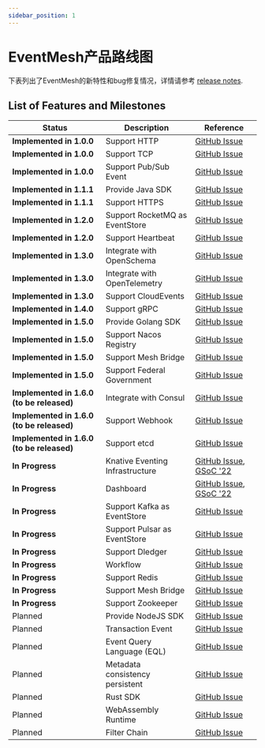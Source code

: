 ```yaml
---
sidebar_position: 1
---
```


# EventMesh产品路线图

下表列出了EventMesh的新特性和bug修复情况，详情请参考 [release notes](https://eventmesh.apache.org/events/release-notes/v1.4.0).

## List of Features and Milestones

| Status                                    | Description                     | Reference |
|-------------------------------------------|---------------------------------|  --- |
| **Implemented in 1.0.0**                  | Support HTTP                    | [GitHub Issue](https://github.com/apache/incubator-eventmesh/issues/417) |
| **Implemented in 1.0.0**                  | Support TCP                     | [GitHub Issue](https://github.com/apache/incubator-eventmesh/issues/417) |
| **Implemented in 1.0.0**                  | Support Pub/Sub Event           | [GitHub Issue](https://github.com/apache/incubator-eventmesh/issues/417) |
| **Implemented in 1.1.1**                  | Provide Java SDK                | [GitHub Issue](https://github.com/apache/incubator-eventmesh/issues/417) |
| **Implemented in 1.1.1**                  | Support HTTPS                   | [GitHub Issue](https://github.com/apache/incubator-eventmesh/issues/417) |
| **Implemented in 1.2.0**                  | Support RocketMQ as EventStore  | [GitHub Issue](https://github.com/apache/incubator-eventmesh/issues/417) |
| **Implemented in 1.2.0**                  | Support Heartbeat               | [GitHub Issue](https://github.com/apache/incubator-eventmesh/issues/417) |
| **Implemented in 1.3.0**                  | Integrate with OpenSchema       | [GitHub Issue](https://github.com/apache/incubator-eventmesh/issues/417) |
| **Implemented in 1.3.0**                  | Integrate with OpenTelemetry    | [GitHub Issue](https://github.com/apache/incubator-eventmesh/issues/417) |
| **Implemented in 1.3.0**                  | Support CloudEvents             | [GitHub Issue](https://github.com/apache/incubator-eventmesh/issues/417) |
| **Implemented in 1.4.0**                  | Support gRPC                    | [GitHub Issue](https://github.com/apache/incubator-eventmesh/issues/417) |
| **Implemented in 1.5.0**                  | Provide Golang SDK              | [GitHub Issue](https://github.com/apache/incubator-eventmesh/issues/417) |
| **Implemented in 1.5.0**                  | Support Nacos Registry          | [GitHub Issue](https://github.com/apache/incubator-eventmesh/issues/417) |
| **Implemented in 1.5.0**                  | Support Mesh Bridge             | [GitHub Issue](https://github.com/apache/incubator-eventmesh/issues/417) |
| **Implemented in 1.5.0**                  | Support  Federal Government     | [GitHub Issue](https://github.com/apache/incubator-eventmesh/issues/417) |
| **Implemented in 1.6.0 (to be released)** | Integrate with Consul           | [GitHub Issue](https://github.com/apache/incubator-eventmesh/issues/417) |
| **Implemented in 1.6.0 (to be released)** | Support Webhook                 | [GitHub Issue](https://github.com/apache/incubator-eventmesh/issues/417) |
| **Implemented in 1.6.0 (to be released)** | Support etcd                    | [GitHub Issue](https://github.com/apache/incubator-eventmesh/issues/417) |
| **In Progress**                           | Knative Eventing Infrastructure | [GitHub Issue](https://github.com/apache/incubator-eventmesh/issues/790), [GSoC '22](https://issues.apache.org/jira/browse/COMDEV-463) |
| **In Progress**                           | Dashboard                       | [GitHub Issue](https://github.com/apache/incubator-eventmesh/issues/700), [GSoC '22](https://issues.apache.org/jira/browse/COMDEV-465) |
| **In Progress**                           | Support Kafka as EventStore     | [GitHub Issue](https://github.com/apache/incubator-eventmesh/issues/676) |
| **In Progress**                           | Support Pulsar as EventStore    | [GitHub Issue](https://github.com/apache/incubator-eventmesh/issues/676) |
| **In Progress**                           | Support Dledger                 | [GitHub Issue](https://github.com/apache/incubator-eventmesh/issues/417) |
| **In Progress**                           | Workflow                        | [GitHub Issue](https://github.com/apache/incubator-eventmesh/issues/417) |
| **In Progress**                           | Support Redis                   | [GitHub Issue](https://github.com/apache/incubator-eventmesh/issues/417) |
| **In Progress**                           | Support Mesh Bridge             | [GitHub Issue](https://github.com/apache/incubator-eventmesh/issues/417) |
| **In Progress**                           | Support Zookeeper               | [GitHub Issue](https://github.com/apache/incubator-eventmesh/issues/417) |
| Planned                                   | Provide NodeJS SDK              | [GitHub Issue](https://github.com/apache/incubator-eventmesh/issues/417) |
| Planned                                   | Transaction Event               | [GitHub Issue](https://github.com/apache/incubator-eventmesh/issues/697) |
| Planned                                   | Event Query Language (EQL)      | [GitHub Issue](https://github.com/apache/incubator-eventmesh/issues/778) |
| Planned                                   | Metadata consistency persistent | [GitHub Issue](https://github.com/apache/incubator-eventmesh/issues/817)  |
| Planned                                   | Rust SDK                        | [GitHub Issue](https://github.com/apache/incubator-eventmesh/issues/815) |
| Planned                                   | WebAssembly Runtime             | [GitHub Issue](https://github.com/apache/incubator-eventmesh/issues/576) |
| Planned                                   | Filter Chain                    | [GitHub Issue](https://github.com/apache/incubator-eventmesh/issues/664) |

